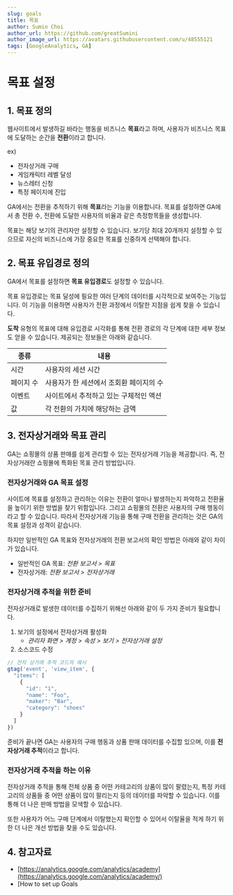 ```yaml
---
slug: goals
title: 목표
author: Sumin Choi
author_url: https://github.com/greatSumini
author_image_url: https://avatars.githubusercontent.com/u/48555121
tags: [GoogleAnalytics, GA]
---
```


# 목표 설정

## 1. 목표 정의

웹사이트에서 발생하길 바라는 행동을 비즈니스 **목표**라고 하며, 사용자가 비즈니스 목표에 도달하는 순간을 **전환**이라고 합니다.

ex)
- 전자상거래 구매
- 게임캐릭터 레벨 달성
- 뉴스레터 신청
- 특정 페이지에 진입

GA에서는 전환을 추적하기 위해 **목표**라는 기능을 이용합니다. 목표를 설정하면 GA에서 총 전환 수, 전환에 도달한 사용자의 비율과 같은 측정항목들을 생성합니다.

목표는 해당 보기의 관리자만 설정할 수 있습니다. 보기당 최대 20개까지 설정할 수 있으므로 자신의 비즈니스에 가장 중요한 목표를 신중하게 선택해야 합니다.

## 2. 목표 유입경로 정의

GA에서 목표를 설정하면 **목표 유입경로**도 설정할 수 있습니다.

목표 유입경로는 목표 달성에 필요한 여러 단계의 데이터를 시각적으로 보여주는 기능입니다. 이 기능을 이용하면 사용자가 전환 과정에서 이탈한 지점을 쉽게 찾을 수 있습니다.

**도착** 유형의 목표에 대해 유입경로 시각화를 통해 전환 경로의 각 단계에 대한 세부 정보도 얻을 수 있습니다. 제공되는 정보들은 아래와 같습니다.

|종류|내용
|------|---|
|시간|사용자의 세션 시간|
|페이지 수|사용자가 한 세션에서 조회환 페이지의 수|
|이벤트|사이트에서 추적하고 있는 구체적인 액션|
|값|각 전환의 가치에 해당하는 금액|

## 3. 전자상거래와 목표 관리

GA는 쇼핑몰의 상품 판매를 쉽게 관리할 수 있는 전자상거래 기능을 제공합니다. 즉, 전자상거래란 쇼핑몰에 특화된 목표 관리 방법입니다.

### 전자상거래와 GA 목표 설정

사이트에 목표를 설정하고 관리하는 이유는 전환이 얼마나 발생하는지 파악하고 전환율을 높이기 위한 방법을 찾기 위함입니다. 그리고 쇼핑몰의 전환은 사용자의 구매 행동이라고 할 수 있습니다. 따라서 전자상거래 기능을 통해 구매 전환을 관리하는 것은 GA의 목표 설정과 성격이 같습니다.

하지만 일반적인 GA 목표와 전자상거래의 전환 보고서의 확인 방법은 아래와 같이 차이가 있습니다.

* 일반적인 GA 목표: _전환 보고서 > 목표_
* 전자상거래: _전환 보고서 > 전자상거래_

### 전자상거래 추적을 위한 준비

전자상거래로 발생한 데이터를 수집하기 위해선 아래와 같이 두 가지 준비가 필요합니다. 

1. 보기의 설정에서 전자상거래 활성화
   * _관리자 화면 > 계정 > 속성 > 보기 > 전자상거래 설정_
2. 소스코드 수정


```js
// 전자 상거래 추적 코드의 예시
gtag('event', 'view_item', {
  "items": [
    {
      "id": "1",
      "name": "Foo",
      "maker": "Bar",
      "category": "shoes"
    }
  ]
})
```
준비가 끝나면 GA는 사용자의 구매 행동과 상품 판매 데이터를 수집할 있으며, 이를 **전자상거래 추적**이라고 합니다.

### 전자상거래 추적을 하는 이유

전자상거래 추적을 통해 전체 상품 중 어떤 카테고리의 상품이 많이 팔렸는지, 특정 카테고리의 상품들 중 어떤 상품이 많이 팔리는지 등의 데이터를 파악할 수 있습니다. 이를 통해 더 나은 판매 방법을 모색할 수 있습니다.

또한 사용자가 어느 구매 단계에서 이탈했는지 확인할 수 있어서 이탈율을 적게 하기 위한 더 나은 개선 방법을 찾을 수도 있습니다.

## 4. 참고자료

- [https://analytics.google.com/analytics/academy](https://analytics.google.com/analytics/academy/)
- [How to set up Goals 